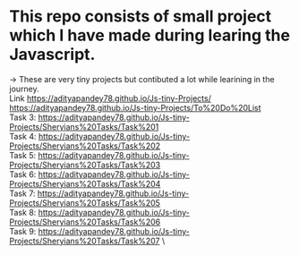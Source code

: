 # This repo consists of small project which I have made during learing the Javascript.
-> These are very tiny projects but contibuted a lot while learining in the journey.  \
Link
https://adityapandey78.github.io/Js-tiny-Projects/  \
https://adityapandey78.github.io/Js-tiny-Projects/To%20Do%20List  \
Task 3: https://adityapandey78.github.io/Js-tiny-Projects/Sheryians%20Tasks/Task%201 \
Task 4: https://adityapandey78.github.io/Js-tiny-Projects/Sheryians%20Tasks/Task%202  \
Task 5: https://adityapandey78.github.io/Js-tiny-Projects/Sheryians%20Tasks/Task%203  \
Task 6: https://adityapandey78.github.io/Js-tiny-Projects/Sheryians%20Tasks/Task%204  \
Task 7: https://adityapandey78.github.io/Js-tiny-Projects/Sheryians%20Tasks/Task%205  \
Task 8: https://adityapandey78.github.io/Js-tiny-Projects/Sheryians%20Tasks/Task%206  \
Task 9: https://adityapandey78.github.io/Js-tiny-Projects/Sheryians%20Tasks/Task%207  \

